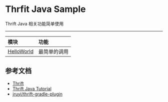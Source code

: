# Thrfit Java Sample 

Thrift Java 相关功能简单使用

---

|模块|功能|
|:--|:---|
|[HelloWorld](helloworld)| 最简单的调用|

## 参考文档

- [Thrift](http://thrift.apache.org/)
- [Thrift Java Tutorial](https://github.com/apache/thrift/tree/master/tutorial/java)
- [jruyi/thrift-gradle-plugin](https://github.com/jruyi/thrift-gradle-plugin)